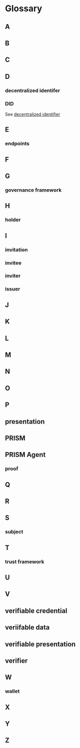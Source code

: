 # Glossary

## A

## B

## C

## D
### decentralized identifer

### DID
See [decentralized identifier](/documentation/docs/concepts/glossary.md#decentralized-identifer)
## E
### endpoints

## F

## G
### governance framework

## H
### holder

## I
### invitation

### invitee

### inviter

### issuer

## J

## K

## L

## M

## N

## O

## P
## presentation

## PRISM

## PRISM Agent

### proof

## Q

## R

## S
### subject

## T
### trust framework

## U

## V
## verifiable credential

## veriifable data

## verifiable presentation

## verifier

## W
### wallet

## X

## Y

## Z
